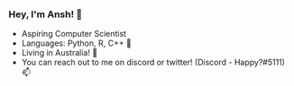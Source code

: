 

<!--
**Anshxy/Anshxy** is a ✨ _special_ ✨ repository because its `README.md` (this file) appears on your GitHub profile.

Here are some ideas to get you started:

- 🔭 I’m currently working on ...
- 🌱 I’m currently learning ...
- 👯 I’m looking to collaborate on ...
- 🤔 I’m looking for help with ...
- 💬 Ask me about ...
- 📫 How to reach me: ...
- 😄 Pronouns: ...
- ⚡ Fun fact: ...
-->

### Hey, I'm **Ansh**! 👋

- Aspiring Computer Scientist
- Languages: Python, R, C++ 🌱
- Living in Australia! 🔭
- You can reach out to me on discord or twitter! (Discord - Happy?#5111) 📫

